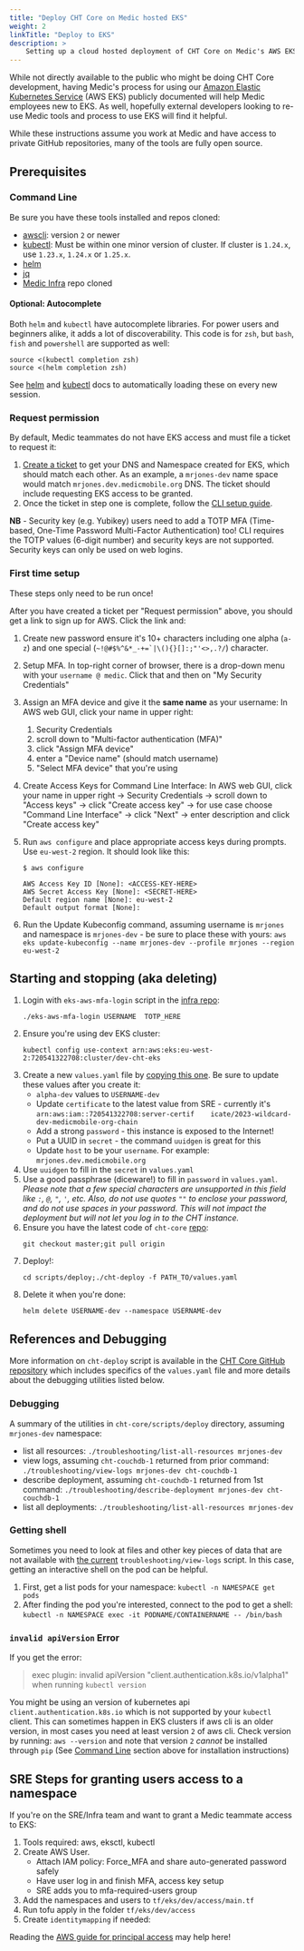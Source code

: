 ```yaml
---
title: "Deploy CHT Core on Medic hosted EKS"
weight: 2
linkTitle: "Deploy to EKS"
description: >
    Setting up a cloud hosted deployment of CHT Core on Medic's AWS EKS infrastructure
---
```


While not directly available to the public who might be doing CHT Core development, having Medic's process for using our [Amazon Elastic Kubernetes Service](https://docs.aws.amazon.com/eks/latest/userguide/what-is-eks.html) (AWS EKS) publicly documented will help Medic employees new to EKS.  As well, hopefully  external developers looking to re-use Medic tools and process to use EKS will find it helpful.

While these instructions assume you work at Medic and have access to private GitHub repositories, many of the tools are fully open source.

##  Prerequisites 

### Command Line

Be sure you have these tools installed and repos cloned:

* [awscli](https://docs.aws.amazon.com/cli/latest/userguide/getting-started-install.html): version `2` or newer
* [kubectl](https://kubernetes.io/docs/tasks/tools): Must be within one minor version of cluster. If cluster is `1.24.x`, use `1.23.x`, `1.24.x` or `1.25.x`.
* [helm](https://helm.sh/docs/intro/install/)
* [jq](https://jqlang.github.io/jq/download/)
* [Medic Infra](https://github.com/medic/medic-infrastructure/) repo cloned

#### Optional:  Autocomplete

Both `helm` and `kubectl` have autocomplete libraries. For power users and beginners alike, it adds a lot of discoverability. This code is for `zsh`, but `bash`, `fish` and `powershell` are supported as well:

   ```shell
   source <(kubectl completion zsh)
   source <(helm completion zsh)
   ```

See [helm](https://helm.sh/docs/helm/helm_completion_bash/) and [kubectl](https://kubernetes.io/docs/tasks/tools/install-kubectl-linux/#enable-shell-autocompletion) docs to automatically loading these on every new session.

### Request permission

By default, Medic teammates do not have EKS access and must file a ticket to request it:

1. [Create a ticket](https://github.com/medic/medic-infrastructure/issues/new) to get your DNS and Namespace created for EKS, which should match each other. As an example, a `mrjones-dev` name space would match `mrjones.dev.medicmobile.org` DNS. The ticket should include requesting EKS access to be granted.
2. Once the ticket in step one is complete, follow the [CLI setup guide](https://github.com/medic/medic-infrastructure/blob/master/terraform/aws/dev/eks/access/README.md).

**NB** - Security key (e.g. Yubikey) users need to add a TOTP MFA (Time-based, One-Time Password Multi-Factor Authentication) too! CLI requires the TOTP values (6-digit number) and security keys are not supported. Security keys can only be used on web logins.

### First time setup

These steps only need to be run once!

After you have created a ticket per "Request permission" above, you should get a link to sign up for AWS.  Click the link and:

1. Create new password ensure it's 10+ characters including one alpha (`a-z`) and one special (``~!@#$%^&*_-+=`|\(){}[]:;"'<>,.?/``) character.
2. Setup MFA. In top-right corner of browser, there is a drop-down menu with your `username @ medic`. Click that and then on "My Security Credentials"
3. Assign an MFA device and give it the **same name** as your username: In AWS web GUI, click your name in upper right:
   1. Security Credentials 
   2. scroll down to "Multi-factor authentication (MFA)" 
   3. click "Assign MFA device" 
   4. enter a "Device name" (should match username) 
   5. "Select MFA device" that you're using
4. Create Access Keys for Command Line Interface: In AWS web GUI, click your name in upper right -> Security Credentials -> scroll down to "Access keys" -> click "Create access key" -> for use case choose "Command Line Interface" -> click "Next" -> enter description and click "Create access key"
5. Run `aws configure` and place appropriate access keys during prompts. Use `eu-west-2` region. It should look like this:

   ```
   $ aws configure

   AWS Access Key ID [None]: <ACCESS-KEY-HERE>
   AWS Secret Access Key [None]: <SECRET-HERE>
   Default region name [None]: eu-west-2
   Default output format [None]:
   ```
6. Run the Update Kubeconfig command, assuming username is `mrjones` and namespace is `mrjones-dev` - be sure to place these with yours: `aws eks update-kubeconfig --name mrjones-dev --profile mrjones --region eu-west-2`



## Starting and stopping (aka deleting)

1. Login with `eks-aws-mfa-login` script in the [infra repo](https://github.com/medic/medic-infrastructure/tree/master/terraform/aws/dev/eks/access): 
   ```shell
   ./eks-aws-mfa-login USERNAME  TOTP_HERE
   ```
2. Ensure you're using dev EKS cluster:
   ```shell
   kubectl config use-context arn:aws:eks:eu-west-2:720541322708:cluster/dev-cht-eks
   ```
3. Create a new `values.yaml` file by [copying this one](https://github.com/medic/medic-infrastructure/blob/master/terraform/aws/dev/cht-projects/alpha-dev-cht-deploy-values.yaml). Be sure to update these values after you create it: 
   * `alpha-dev` values to `USERNAME-dev` 
   * Update `certificate`  to the latest value from SRE - currently it's `arn:aws:iam::720541322708:server-certif    icate/2023-wildcard-dev-medicmobile-org-chain`
   * Add a strong `password` - this instance is exposed to the Internet!
   * Put a UUID in `secret` - the command `uuidgen` is great for this
   * Update `host` to be your `username`.  For example: `mrjones.dev.medicmobile.org`
4. Use `uuidgen` to fill in the `secret` in `values.yaml`
5. Use a good passphrase (diceware!) to fill in `password` in `values.yaml`. _Please note that a few special characters are unsupported in this field like `:`, `@`, `"`, `'`, etc. Also, do not use quotes `""` to enclose your password, and do not use spaces in your password. This will not impact the deployment but will not let you log in to the CHT instance._
6. Ensure you have the latest code of `cht-core` [repo](https://github.com/medic/cht-core):
   ```shell
   git checkout master;git pull origin
   ```
7. Deploy!:
   ```shell
   cd scripts/deploy;./cht-deploy -f PATH_TO/values.yaml
   ```
8. Delete it when you're done:
   ```shell
   helm delete USERNAME-dev --namespace USERNAME-dev
   ```

## References and Debugging

More information on `cht-deploy` script is available in the [CHT Core GitHub repository](https://github.com/medic/cht-core/blob/master/scripts/deploy/README.md) which includes specifics of the `values.yaml` file and more details about the debugging utilities listed below.

### Debugging

A summary of the utilities in `cht-core/scripts/deploy` directory, assuming `mrjones-dev` namespace:

* list all resources: `./troubleshooting/list-all-resources mrjones-dev` 
* view logs, assuming `cht-couchdb-1` returned from prior command: `./troubleshooting/view-logs mrjones-dev cht-couchdb-1`
* describe deployment, assuming `cht-couchdb-1` returned from 1st command: `./troubleshooting/describe-deployment mrjones-dev cht-couchdb-1`
* list all deployments: `./troubleshooting/list-all-resources mrjones-dev`

### Getting shell

Sometimes you need to look at files and other key pieces of data that are not available with [the current](https://github.com/medic/cht-core/blob/master/scripts/deploy/troubleshooting/view-logs) `troubleshooting/view-logs` script.  In this case, getting an interactive shell on the pod can be helpful. 

1. First, get a list pods for your namespace: `kubectl -n NAMESPACE get pods`
2. After finding the pod you're interested, connect to the pod to get a shell: `kubectl -n NAMESPACE exec -it PODNAME/CONTAINERNAME -- /bin/bash`

### `invalid apiVersion` Error

If you get the error: 

> exec plugin: invalid apiVersion "client.authentication.k8s.io/v1alpha1" when running `kubectl version`

You might be using an version of kubernetes api `client.authentication.k8s.io` which is not supported by your `kubectl` client. This can sometimes happen in EKS clusters if aws cli is an older version, in most cases you need at least version `2` of aws cli. Check version by running: `aws --version` and note that version `2` *cannot* be installed through `pip` (See [Command Line](#command-line) section above for installation instructions)

## SRE Steps for granting users access to a namespace

If you're on the SRE/Infra team and want to grant a Medic teammate access to EKS:

1. Tools required: aws, eksctl, kubectl
2. Create AWS User.
    - Attach IAM policy: Force_MFA and share auto-generated password safely
    - Have user log in and finish MFA, access key setup
    - SRE adds you to mfa-required-users group
3. Add the namespaces and users to `tf/eks/dev/access/main.tf`
4. Run tofu apply in the folder `tf/eks/dev/access`
5. Create `identitymapping` if needed:

Reading the [AWS guide for principal access](https://docs.aws.amazon.com/eks/latest/userguide/add-user-role.html) may help here!
